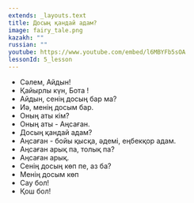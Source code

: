 ```yaml
---
extends: _layouts.text
title: Досың қандай адам?
image: fairy_tale.png
kazakh: ""
russian: ""
youtube: https://www.youtube.com/embed/l6MBYFb5sOA
lessonId: 5_lesson
---
```

- Сәлем, Айдын!
- Қайырлы күн, Бота ! 
- Айдын, сенің досың бар ма?
- Иә, менің досым бар.
- Оның аты кім?
- Оның аты - Аңсаған. 
- Досың қандай адам?
- Аңсаған -  бойы қысқа, әдемі, еңбекқор адам.
- Аңсаған арық па, толық па?
- Аңсаған  арық.
- Сенің досың көп пе, аз ба?
- Менің досым көп 
- Сау бол!
- Қош бол!

